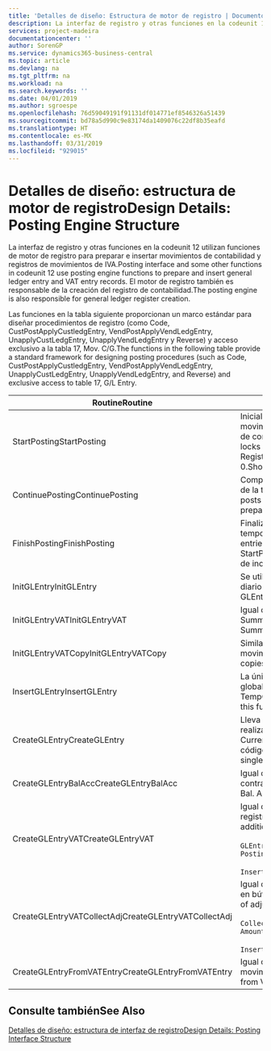 ```yaml
---
title: 'Detalles de diseño: Estructura de motor de registro | Documentos de Microsoft'
description: La interfaz de registro y otras funciones en la codeunit 12 utilizan funciones de motor de registro para preparar e insertar movimientos de contabilidad y registros de movimientos de IVA. El motor de registro también es responsable de la creación del registro de contabilidad.
services: project-madeira
documentationcenter: ''
author: SorenGP
ms.service: dynamics365-business-central
ms.topic: article
ms.devlang: na
ms.tgt_pltfrm: na
ms.workload: na
ms.search.keywords: ''
ms.date: 04/01/2019
ms.author: sgroespe
ms.openlocfilehash: 76d59049191f91131df014771ef8546326a51439
ms.sourcegitcommit: bd78a5d990c9e83174da1409076c22df8b35eafd
ms.translationtype: HT
ms.contentlocale: es-MX
ms.lasthandoff: 03/31/2019
ms.locfileid: "929015"
---
```

# <a name="design-details-posting-engine-structure"></a><span data-ttu-id="50028-104">Detalles de diseño: estructura de motor de registro</span><span class="sxs-lookup"><span data-stu-id="50028-104">Design Details: Posting Engine Structure</span></span>
<span data-ttu-id="50028-105">La interfaz de registro y otras funciones en la codeunit 12 utilizan funciones de motor de registro para preparar e insertar movimientos de contabilidad y registros de movimientos de IVA.</span><span class="sxs-lookup"><span data-stu-id="50028-105">Posting interface and some other functions in codeunit 12 use posting engine functions to prepare and insert general ledger entry and VAT entry records.</span></span> <span data-ttu-id="50028-106">El motor de registro también es responsable de la creación del registro de contabilidad.</span><span class="sxs-lookup"><span data-stu-id="50028-106">The posting engine is also responsible for general ledger register creation.</span></span>  
  
 <span data-ttu-id="50028-107">Las funciones en la tabla siguiente proporcionan un marco estándar para diseñar procedimientos de registro (como Code, CustPostApplyCustledgEntry, VendPostApplyVendLedgEntry, UnapplyCustLedgEntry, UnapplyVendLedgEntry y Reverse) y acceso exclusivo a la tabla 17, Mov. C/G.</span><span class="sxs-lookup"><span data-stu-id="50028-107">The functions in the following table provide a standard framework for designing posting procedures (such as Code, CustPostApplyCustledgEntry, VendPostApplyVendLedgEntry, UnapplyCustLedgEntry, UnapplyVendLedgEntry, and Reverse) and exclusive access to table 17, G/L Entry.</span></span>  
  
|<span data-ttu-id="50028-108">Routine</span><span class="sxs-lookup"><span data-stu-id="50028-108">Routine</span></span>|<span data-ttu-id="50028-109">Descripción</span><span class="sxs-lookup"><span data-stu-id="50028-109">Description</span></span>|  
|-------------|---------------------------------------|  
|<span data-ttu-id="50028-110">StartPosting</span><span class="sxs-lookup"><span data-stu-id="50028-110">StartPosting</span></span>|<span data-ttu-id="50028-111">Inicializa el búfer de registro TempGLEntryBuf, bloquea las tablas de movimientos de contabilidad y de IVA e inicializa el periodo contable, el registro de contabilidad y el tipo de cambio.</span><span class="sxs-lookup"><span data-stu-id="50028-111">Initializes posting buffer TempGLEntryBuf, locks G/L Entry and VAT Entry tables, and initializes Accounting Period, G/L Register, and Exchange Rate.</span></span> <span data-ttu-id="50028-112">Si se le llama solo una vez, NextEntryNo es 0.</span><span class="sxs-lookup"><span data-stu-id="50028-112">Should be called only once, then NextEntryNo is 0.</span></span>|  
|<span data-ttu-id="50028-113">ContinuePosting</span><span class="sxs-lookup"><span data-stu-id="50028-113">ContinuePosting</span></span>|<span data-ttu-id="50028-114">Comprueba y registra el IVA no realizado para el incremento NextTransactionNo de la transacción anterior y prepara el registro de la línea siguiente.</span><span class="sxs-lookup"><span data-stu-id="50028-114">Checks and posts unrealized VAT for previous transaction increment NextTransactionNo and prepares post of next line.</span></span>|  
|<span data-ttu-id="50028-115">FinishPosting</span><span class="sxs-lookup"><span data-stu-id="50028-115">FinishPosting</span></span>|<span data-ttu-id="50028-116">Finaliza el registro insertando los movimientos de contabilidad desde el búfer temporal a la tabla de la base de datos.</span><span class="sxs-lookup"><span data-stu-id="50028-116">Completes posting by inserting G/L entries from temporary buffer into database table.</span></span> <span data-ttu-id="50028-117">Se utiliza siempre con StartPosting.</span><span class="sxs-lookup"><span data-stu-id="50028-117">Always used together with StartPosting.</span></span> <span data-ttu-id="50028-118">Comprueba la presencia de inconsistencias.</span><span class="sxs-lookup"><span data-stu-id="50028-118">Checks for inconsistencies.</span></span>|  
|<span data-ttu-id="50028-119">InitGLEntry</span><span class="sxs-lookup"><span data-stu-id="50028-119">InitGLEntry</span></span>|<span data-ttu-id="50028-120">Se utiliza para inicializar un nuevo movimiento de contabilidad para la línea de diario general.</span><span class="sxs-lookup"><span data-stu-id="50028-120">Used to initialize new G/L entry for Gen. Jnl Line.</span></span> <span data-ttu-id="50028-121">Devuelve GLEntry como parámetro.</span><span class="sxs-lookup"><span data-stu-id="50028-121">Returns GLEntry as parameter.</span></span>|  
|<span data-ttu-id="50028-122">InitGLEntryVAT</span><span class="sxs-lookup"><span data-stu-id="50028-122">InitGLEntryVAT</span></span>|<span data-ttu-id="50028-123">Igual que InitGLEntry, pero también asigna Cta. contrapartida y SummarizeVAT.</span><span class="sxs-lookup"><span data-stu-id="50028-123">Same as InitGLEntry, but also assigns Bal. Account No. and SummarizeVAT.</span></span>|  
|<span data-ttu-id="50028-124">InitGLEntryVATCopy</span><span class="sxs-lookup"><span data-stu-id="50028-124">InitGLEntryVATCopy</span></span>|<span data-ttu-id="50028-125">Similar a InitGLEntryVAT, pero también copia datos de grupos de registro desde movimientos de IVA antes de SummarizeVAT.</span><span class="sxs-lookup"><span data-stu-id="50028-125">Similar to InitGLEntryVAT, but also copies posting groups data from VAT Entry before SummarizeVAT.</span></span>|  
|<span data-ttu-id="50028-126">InsertGLEntry</span><span class="sxs-lookup"><span data-stu-id="50028-126">InsertGLEntry</span></span>|<span data-ttu-id="50028-127">La única función que inserta el movimiento de contabilidad general en la tabla global TempGLEntryBuf.</span><span class="sxs-lookup"><span data-stu-id="50028-127">The only function that inserts G/L entry into global TempGLEntryBuf table.</span></span> <span data-ttu-id="50028-128">Utilice siempre esta función para insertar.</span><span class="sxs-lookup"><span data-stu-id="50028-128">Always use this function for insert.</span></span>|  
|<span data-ttu-id="50028-129">CreateGLEntry</span><span class="sxs-lookup"><span data-stu-id="50028-129">CreateGLEntry</span></span>|<span data-ttu-id="50028-130">Lleva a cabo una acción InitGLEntry, asigna un importe adicional de divisa y realiza una acción InsertGLEntry.</span><span class="sxs-lookup"><span data-stu-id="50028-130">Performs an InitGLEntry, assigns Additional Currency Amount, and then performs InsertGLEntry.</span></span> <span data-ttu-id="50028-131">Reemplaza varias líneas de código con una sola llamada a función.</span><span class="sxs-lookup"><span data-stu-id="50028-131">Replaces several lines of code with a single function call.</span></span>|  
|<span data-ttu-id="50028-132">CreateGLEntryBalAcc</span><span class="sxs-lookup"><span data-stu-id="50028-132">CreateGLEntryBalAcc</span></span>|<span data-ttu-id="50028-133">Igual que CreateGLEntry, pero también asigna Tipo contrapartida y Cta. contrapartida.</span><span class="sxs-lookup"><span data-stu-id="50028-133">Same as CreateGLEntry, but also assigns Bal. Account Type and Bal. Account No.</span></span>|  
|<span data-ttu-id="50028-134">CreateGLEntryVAT</span><span class="sxs-lookup"><span data-stu-id="50028-134">CreateGLEntryVAT</span></span>|<span data-ttu-id="50028-135">Igual que CreateGLEntry, pero con procesamiento adicional para grupos de registro y guardado en búfer temporal de IVA:</span><span class="sxs-lookup"><span data-stu-id="50028-135">Same as CreateGLEntry, but with additional processing for posting groups and saving to temporary VAT buffer:</span></span><br /><br /> `GLEntry.CopyPostingGroupsFromDtldCVBuf(DtldCVLedgEntryBuf,GenJnlLine."Gen. Posting Type");`<br /><br /> `InsertVATEntriesFromTemp(DtldCVLedgEntryBuf,GLEntry);`|  
|<span data-ttu-id="50028-136">CreateGLEntryVATCollectAdj</span><span class="sxs-lookup"><span data-stu-id="50028-136">CreateGLEntryVATCollectAdj</span></span>|<span data-ttu-id="50028-137">Igual que CreateGLEntry, pero con recopilación adicional de ajustes y guardado en búfer temporal de IVA:</span><span class="sxs-lookup"><span data-stu-id="50028-137">Same as CreateGLEntry, but with additional collection of adjustments and saving to temporary VAT buffer:</span></span><br /><br /> `CollectAdjustment(AdjAmount,GLEntry.Amount,GLEntry."Additional-Currency Amount",OriginalDateSet);`<br /><br /> `InsertVATEntriesFromTemp(DtldCVLedgEntryBuf,GLEntry);`|  
|<span data-ttu-id="50028-138">CreateGLEntryFromVATEntry</span><span class="sxs-lookup"><span data-stu-id="50028-138">CreateGLEntryFromVATEntry</span></span>|<span data-ttu-id="50028-139">Igual que CreateGLEntry, pero también copia grupos de registro desde movimientos de IVA.</span><span class="sxs-lookup"><span data-stu-id="50028-139">Same as CreateGLEntry, but also copies posting groups from VAT entry.</span></span>|  
  
## <a name="see-also"></a><span data-ttu-id="50028-140">Consulte también</span><span class="sxs-lookup"><span data-stu-id="50028-140">See Also</span></span>  
 [<span data-ttu-id="50028-141">Detalles de diseño: estructura de interfaz de registro</span><span class="sxs-lookup"><span data-stu-id="50028-141">Design Details: Posting Interface Structure</span></span>](design-details-posting-interface-structure.md)